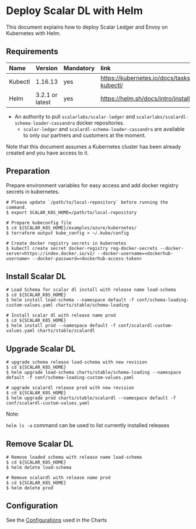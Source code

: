 # Deploy Scalar DL with Helm

This document explains how to deploy Scalar Ledger and Envoy on Kubernetes with Helm.

## Requirements

| Name | Version | Mandatory | link |
|:------|:-------|:----------|:------|
| Kubectl | 1.16.13 | yes | https://kubernetes.io/docs/tasks/tools/install-kubectl/ |
| Helm | 3.2.1 or latest | yes | https://helm.sh/docs/intro/install/ |

* An authority to pull `scalarlabs/scalar-ledger` and `scalarlabs/scalardl-schema-loader-cassandra` docker repositories.
  * `scalar-ledger` and `scalardl-schema-loader-cassandra` are available to only our partners and customers at the moment.

Note that this document assumes a Kubernetes cluster has been already created and you have access to it.

## Preparation
Prepare environment variables for easy access and add docker registry secrets in kubernetes.

```console
# Please update `/path/to/local-repository` before running the command.
$ export SCALAR_K8S_HOME=/path/to/local-repository

# Prepare kubeconfig file
$ cd ${SCALAR_K8S_HOME}/examples/azure/kubernetes/
$ terraform output kube_config > ~/.kube/config

# Create docker registry secrets in kubernetes
$ kubectl create secret docker-registry reg-docker-secrets --docker-server=https://index.docker.io/v2/ --docker-username=<dockerhub-username> --docker-password=<dockerhub-access-token>
```
## Install Scalar DL

```console
# Load Schema for scalar dl install with release name load-schema
$ cd ${SCALAR_K8S_HOME}
$ helm install load-schema --namespace default -f conf/schema-loading-custom-values.yaml charts/stable/schema-loading

# Install scalar dl with release name prod
$ cd ${SCALAR_K8S_HOME}
$ helm install prod --namespace default -f conf/scalardl-custom-values.yaml charts/stable/scalardl
```

## Upgrade Scalar DL 

 ```console
# upgrade schema release load-schema with new revision
$ cd ${SCALAR_K8S_HOME}
$ helm upgrade load-schema charts/stable/schema-loading --namespace default -f conf/schema-loading-custom-values.yaml

# upgrade scalardl release prod with new revision
$ cd ${SCALAR_K8S_HOME}
$ helm upgrade prod charts/stable/scalardl --namespace default -f conf/scalardl-custom-values.yaml
```
Note: 

`helm ls -a` command can be used to list currently installed releases
      
## Remove Scalar DL 

```console
# Remove loaded schema with release name load-schema  
$ cd ${SCALAR_K8S_HOME}
$ helm delete load-schema 

# Remove scalardl with release name prod   
$ cd ${SCALAR_K8S_HOME}
$ helm delete prod 
```

## Configuration

See the [Configurations](../charts/stable/scalardl/README.md) used in the Charts  
 